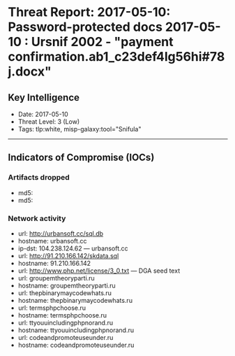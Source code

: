 # Threat Report: 2017-05-10: Password-protected docs 2017-05-10 : Ursnif 2002 - "payment confirmation.ab1_c23def4lg56hi#78j.docx"


## Key Intelligence
* Date: 2017-05-10
* Threat Level: 3 (Low)
* Tags: tlp:white, misp-galaxy:tool="Snifula"

---

## Indicators of Compromise (IOCs)
### Artifacts dropped
* md5: <md5>
* md5: <md5>

### Network activity
* url: http://urbansoft.cc/sql.db
* hostname: urbansoft.cc
* ip-dst: 104.238.124.62 — urbansoft.cc
* url: http://91.210.166.142/skdata.sql
* hostname: 91.210.166.142
* url: http://www.php.net/license/3_0.txt — DGA seed text
* url: groupemtheoryparti.ru
* hostname: groupemtheoryparti.ru
* url: thepbinarymaycodewhats.ru
* hostname: thepbinarymaycodewhats.ru
* url: termsphpchoose.ru
* hostname: termsphpchoose.ru
* url: ttyouuincludingphpnorand.ru
* hostname: ttyouuincludingphpnorand.ru
* url: codeandpromoteuseunder.ru
* hostname: codeandpromoteuseunder.ru
